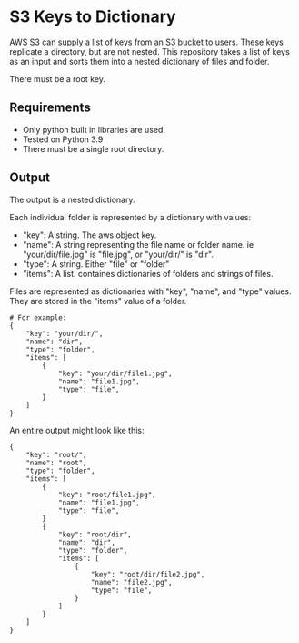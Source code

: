 # S3 Keys to Dictionary
AWS S3 can supply a list of keys from an S3 bucket to users. These keys replicate a directory, but are not nested. This repository takes a list of keys as an input and sorts them into a nested dictionary of files and folder.

There must be a root key.

## Requirements
* Only python built in libraries are used.
* Tested on Python 3.9
* There must be a single root directory.

## Output
The output is a nested dictionary. 

Each individual folder is represented by a dictionary with values: 
* "key": A string. The aws object key.
* "name": A string representing the file name or folder name. ie "your/dir/file.jpg" is "file.jpg", or "your/dir/" is "dir".
* "type": A string. Either "file" or "folder"
* "items": A list. containes dictionaries of folders and strings of files.

Files are represented as dictionaries with "key", "name", and "type" values. They are stored in the "items" value of a folder.
```
# For example:
{
    "key": "your/dir/",
    "name": "dir",
    "type": "folder",
    "items": [
        {
            "key": "your/dir/file1.jpg",
            "name": "file1.jpg",
            "type": "file",
        }
    ]
}
```

An entire output might look like this:
```
{
    "key": "root/",
    "name": "root",
    "type": "folder",
    "items": [
        {
            "key": "root/file1.jpg",
            "name": "file1.jpg",
            "type": "file",
        }
        {
            "key": "root/dir",
            "name": "dir",
            "type": "folder",
            "items": [
                {
                    "key": "root/dir/file2.jpg",
                    "name": "file2.jpg",
                    "type": "file",
                }
            ]
        }
    ]
}